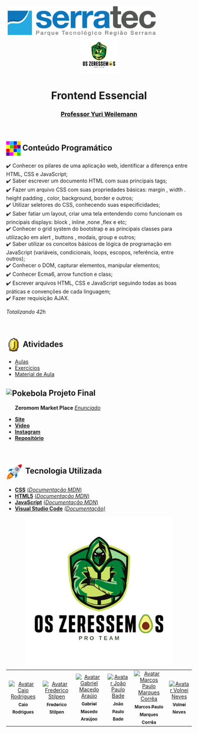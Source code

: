 <p align="center">
   &nbsp;&nbsp;&nbsp;&nbsp;&nbsp;&nbsp;&nbsp;&nbsp;&nbsp;&nbsp;&nbsp;&nbsp;&nbsp;&nbsp;&nbsp;&nbsp;&nbsp;&nbsp;&nbsp;&nbsp;&nbsp;&nbsp;&nbsp;&nbsp;&nbsp;&nbsp;&nbsp;&nbsp;&nbsp;&nbsp;&nbsp;&nbsp;&nbsp;&nbsp;&nbsp;&nbsp;&nbsp;&nbsp;&nbsp;&nbsp;&nbsp;&nbsp;&nbsp;&nbsp;&nbsp;&nbsp;&nbsp;<img height="80px" src="assets/logoSerratec.png" alt="logo serratec"/>&nbsp;&nbsp;&nbsp;&nbsp;&nbsp;&nbsp;&nbsp;&nbsp;&nbsp;&nbsp;&nbsp;&nbsp;&nbsp;&nbsp;&nbsp;&nbsp;&nbsp;&nbsp;&nbsp;&nbsp;&nbsp;&nbsp;&nbsp;&nbsp;<img height="100px" src="assets/osZeressemosProTeam.png" alt="logo serratec"/>
</p>
<div align="center">
  <h1>Frontend Essencial</h1>
    <a  href="https://github.com/weilemann"><h3 style="color: black">Professor Yuri Weilemann</h3>
    </a>
</div>
</br>

## <img  height="40px" align="center" src="assets/colorBlock.gif"> Conteúdo Programático

✔️ Conhecer os pilares de uma aplicação web, identificar a diferença entre HTML, CSS e JavaScript;</br>
✔️ Saber escrever um documento HTML com suas principais tags;</br>
✔️ Fazer um arquivo CSS com suas propriedades básicas: margin , width . height padding , color, background, border e outros;</br>
✔️ Utilizar seletores do CSS, conhecendo suas especificidades;</br>
✔️ Saber fatiar um layout, criar uma tela entendendo como funcionam os principais displays: block , inline ,none ,flex e etc;</br>
✔️ Conhecer o grid system do bootstrap e as principais classes para utilização em alert , buttons , modais, group e outros;</br>
✔️ Saber utilizar os conceitos básicos de lógica de programação em JavaScript (variáveis, condicionais, loops, escopos, referência, entre outros);</br>
✔️ Conhecer o DOM, capturar elementos, manipular elementos;</br>
✔️ Conhecer Ecma6, arrow function e class;</br>
✔️ Escrever arquivos HTML, CSS e JavaScript seguindo todas as boas práticas
e convenções de cada linguagem;</br>
✔️ Fazer requisição AJAX.

*Totalizando 42h*

</br>

## <img  height="40px" align="center" src="assets/coin.gif">    Atividades
* [Aulas](aulas/)</br>
* [Exercícios](exercicios/)</br>
* [Material de Aula](materialDeAula/)</br>

## <img height="40px" align="center" src="https://cdn.emojidex.com/emoji/seal/Pokebola.png" emoji-code="Pokebola" alt="Pokebola" />    Projeto Final 
 &nbsp;&nbsp;&nbsp;&nbsp;&nbsp;&nbsp;**Zeromom Market Place**    [*Enunciado*](materialDeAula/confidential.pdf)
 * [**Site**](https://zeromon.vercel.app/)
 * [**Vídeo**](https://www.linkedin.com/embed/feed/update/urn:li:ugcPost:6802816921575288832?compact=1)
 * [**Instagram**](https://www.instagram.com/zeressemos_company/)
 * [**Repositório**](zeromonMarketPlace/)
</br>


## <img height="45px" align="center" src="assets/stockrocketgif.gif">    Tecnologia Utilizada

- [**CSS**](https://www.w3.org/Style/CSS/)    [(*Documentação MDN*)](https://developer.mozilla.org/en-US/docs/Web/CSS/Reference)
- [**HTML5**](https://html.spec.whatwg.org/)    [(*Documentação MDN*)](https://developer.mozilla.org/pt-BR/docs/Web/HTML)
- [**JavaScript**](https://www.javascript.com/)    [(*Documentação MDN*)](https://developer.mozilla.org/pt-BR/docs/Web/JavaScript)
- [**Visual Studio Code**](https://code.visualstudio.com/)    [*(Documentação)*](https://code.visualstudio.com/docs)
  
<p align="center">
  <img align="center" height="400px" src="assets/osZeressemosProTeam.png"> 
</p>
<table>
  <tr>
    <td align="center">
      <a href="https://github.com/raiocodrigues">
        <img src="https://avatars.githubusercontent.com/u/82115790?v=4" width="100px;" alt="Avatar Caio Rodrigues"/><br>
        <sub>
          <b>Caio Rodrigues</b>
        </sub>
      </a>
    </td>
    <td align="center">
      <a href="https://github.com/FredericoStilpen">
        <img src="https://avatars.githubusercontent.com/u/82114348?v=4" width="100px;" alt="Avatar Frederico Stilpen"/><br>
        <sub>
          <b>Frederico Stilpen</b>
        </sub>
      </a><br>
    </td>
    <td align="center">
      <a href="https://github.com/M4G1Ck">
        <img src="https://avatars.githubusercontent.com/u/79328112?v=4" width="100px;" alt="Avatar Gabriel Macedo Araújo"/><br>
        <sub>
          <b>Gabriel Macedo Araújoo</b>
        </sub>
      </a><br>
    </td>
    <td align="center">
      <a href="https://github.com/JpBade">
        <img src="https://avatars.githubusercontent.com/u/82114843?v=4" width="100px;" alt="Avatar João Paulo Bade"/><br>
        <sub>
          <b>João Paulo Bade</b>
        </sub>
      </a><br>
    </td>
    <td align="center">
      <a href="https://github.com/marcosbarker">
        <img src="https://avatars.githubusercontent.com/u/57602117?v=4" width="100px;" alt="Avatar Marcos Paulo Marques Corrêa"/><br>
        <sub>
          <b>Marcos Paulo Marques Corrêa</b>
        </sub>
      </a><br>
    </td>
    <td align="center">
      <a href="https://github.com/Volneineves">
        <img src="https://avatars.githubusercontent.com/u/82004090?v=4" width="100px;" alt="Avatar Volnei Neves"/><br>
        <sub>
          <b>Volnei Neves</b>
        </sub>
      </a><br>
    </td>
</table>